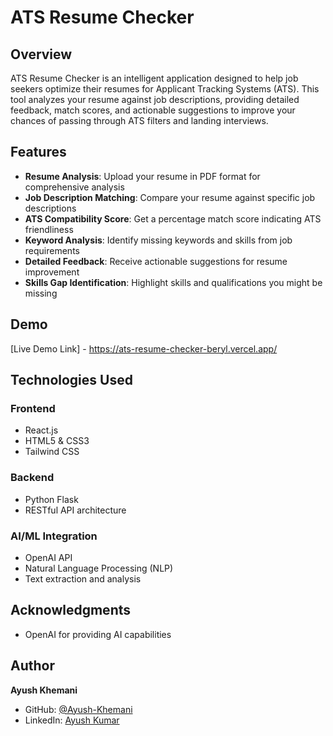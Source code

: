 # ATS Resume Checker

## Overview

ATS Resume Checker is an intelligent application designed to help job seekers optimize their resumes for Applicant Tracking Systems (ATS). This tool analyzes your resume against job descriptions, providing detailed feedback, match scores, and actionable suggestions to improve your chances of passing through ATS filters and landing interviews.

##  Features

- **Resume Analysis**: Upload your resume in PDF format for comprehensive analysis
- **Job Description Matching**: Compare your resume against specific job descriptions
- **ATS Compatibility Score**: Get a percentage match score indicating ATS friendliness
- **Keyword Analysis**: Identify missing keywords and skills from job requirements
- **Detailed Feedback**: Receive actionable suggestions for resume improvement
- **Skills Gap Identification**: Highlight skills and qualifications you might be missing

##  Demo

[Live Demo Link] - https://ats-resume-checker-beryl.vercel.app/

##  Technologies Used

### Frontend
- React.js
- HTML5 & CSS3
- Tailwind CSS

### Backend
- Python Flask
- RESTful API architecture

### AI/ML Integration
- OpenAI API
- Natural Language Processing (NLP)
- Text extraction and analysis


## Acknowledgments

- OpenAI for providing AI capabilities

##  Author

**Ayush Khemani**
- GitHub: [@Ayush-Khemani](https://github.com/Ayush-Khemani)
- LinkedIn: [Ayush Kumar](https://www.linkedin.com/in/ayushkumar5/)

